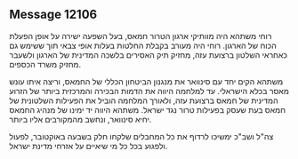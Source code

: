 ## Message 12106

רוחי משתהא היה מוותיקי ארגון הטרור חמאס, בעל השפעה ישירה על אופן הפעלת הכוח של הארגון. רוחי היה מעורב בקבלת החלטות בעלות אופי צבאי תוך ששימש גם כאחראי השלטון ברצועת עזה, מחזיק תיק האסירים בלשכה המדינית של הארגון ולשעבר מחזיק משרד הכספים.

משתהא הקים יחד עם סינוואר את מנגנון הביטחון הכללי של החמאס, וריצה איתו עונש מאסר בכלא הישראלי. עד למלחמה היווה את הדמות הבכירה והמרכזית ביותר של הזרוע המדינית של חמאס ברצועת עזה, ולאורך המלחמה הוביל את הפעילות השלטונית של חמאס בעת שעסק בפעילות טרור נגד ישראל.
משתהא היווה יד ימינו של מנהיג החמאס יחיא סינוואר, ונחשב מהמקורבים אליו ביותר.

צה"ל ושב"כ ימשיכו לרדוף את כל המחבלים שלקחו חלק בשבעה באוקטובר, לפעול ולפגוע בכל כל מי שיאיים על אזרחי מדינת ישראל.

